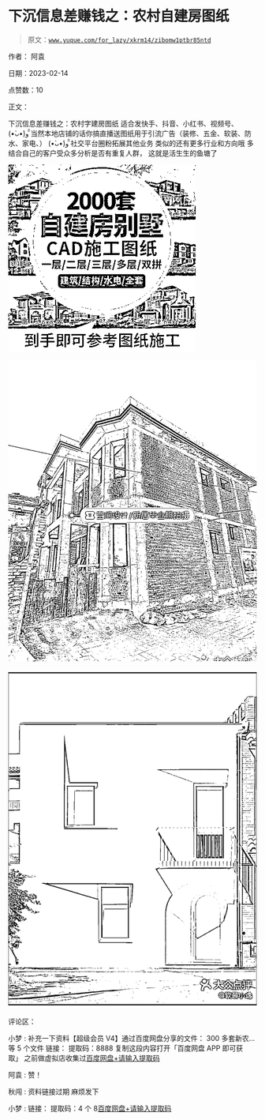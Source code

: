 # 下沉信息差赚钱之：农村自建房图纸

> 原文：[`www.yuque.com/for_lazy/xkrm14/zibomw1ptbr85ntd`](https://www.yuque.com/for_lazy/xkrm14/zibomw1ptbr85ntd)

作者： 阿袁

日期：2023-02-14

点赞数：10

正文：

下沉信息差赚钱之：农村字建房图纸 适合发快手、抖音、小红书、视频号、 (•̀ᴗ•́)و ̑̑当然本地店铺的话你搞直播送图纸用于引流广告（装修、五金、软装、防水、家电、） (•̀ᴗ•́)و ̑̑社交平台圈粉拓展其他业务 类似的还有更多行业和方向哦 多结合自己的客户受众多分析是否有重复人群， 这就是活生生的鱼塘了

![](img/8c2aceb1614d02cca326de5878cc2683.png)

![](img/08fc855df87a41a21a1749dcae00a6fb.png)

![](img/76a39a3e2f9ba411afb4457d5777ba90.png)

评论区：

小梦 : 补充一下资料【超级会员 V4】通过百度网盘分享的文件： 300 多套新农...等 5 个文件 链接： 提取码：8888 复制这段内容打开「百度网盘 APP 即可获取」 之前做虚拟店收集过[百度网盘+请输入提取码](https://pan.baidu.com/s/1NUw4D8dALOUpAnuKj5URrg?pwd=8888)

阿袁 : 赞！

秋闯 : 资料链接过期 麻烦发下

小梦 : 链接： 提取码：4 个 8[百度网盘+请输入提取码](https://pan.baidu.com/s/1kXPRcCE9U8mj33ou5klizQ?pwd=8888)



